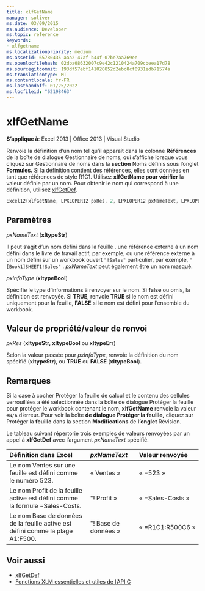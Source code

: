 ```yaml
---
title: xlfGetName
manager: soliver
ms.date: 03/09/2015
ms.audience: Developer
ms.topic: reference
keywords:
- xlfgetname
ms.localizationpriority: medium
ms.assetid: 65780435-aaa2-47af-b44f-07be7aa769ee
ms.openlocfilehash: 02dba08632007c9e42c1210424a709cbeea17d78
ms.sourcegitcommit: 193df57ebf141020852d2ebc8cf0931edb71574a
ms.translationtype: MT
ms.contentlocale: fr-FR
ms.lasthandoff: 01/25/2022
ms.locfileid: "62198463"
---
```

# <a name="xlfgetname"></a>xlfGetName

**S’applique à**: Excel 2013 | Office 2013 | Visual Studio 
  
Renvoie la définition d’un nom tel qu’il  apparaît dans la colonne **Références**  de la boîte de dialogue Gestionnaire de noms, qui s’affiche lorsque vous cliquez sur Gestionnaire de noms dans la **section** Noms définis sous l’onglet **Formules.** Si la définition contient des références, elles sont données en tant que références de style R1C1. Utilisez **xlfGetName pour vérifier** la valeur définie par un nom. Pour obtenir le nom qui correspond à une définition, utilisez [xlfGetDef](xlfgetdef.md).
  
```cpp
Excel12(xlfGetName, LPXLOPER12 pxRes, 2, LPXLOPER12 pxNameText, LPXLOPER12 pxInfoType);
```

## <a name="parameters"></a>Paramètres

_pxNameText_ (**xltypeStr**)
  
Il peut s’agit d’un nom défini dans la feuille . une référence externe à un nom défini dans le livre de travail actif, par exemple, ou une référence externe à un nom défini sur un workbook ouvert  `"!Sales"` particulier, par exemple,  `"[Book1]SHEET1!Sales"` .  _pxNameText_ peut également être un nom masqué. 
  
_pxInfoType_ (**xltypeBool**)
  
Spécifie le type d’informations à renvoyer sur le nom. Si **false** ou omis, la définition est renvoyée. Si **TRUE**, renvoie **TRUE** si le nom est défini uniquement pour la feuille, **FALSE** si le nom est défini pour l’ensemble du workbook. 
  
## <a name="property-valuereturn-value"></a>Valeur de propriété/valeur de renvoi

_pxRes_ (**xltypeStr,** **xltypeBool** ou **xltypeErr**)
  
Selon la valeur passée pour  _pxInfoType_, renvoie la définition du nom spécifié (**xltypeStr**), ou **TRUE** ou **FALSE** (**xltypeBool**).
  
## <a name="remarks"></a>Remarques

Si  la case à cocher Protéger la feuille de  calcul et le contenu des cellules verrouillées a été sélectionnée dans la boîte de dialogue Protéger la feuille pour protéger le workbook contenant le nom, **xlfGetName** renvoie la valeur `#N/A` d’erreur. Pour voir la boîte **de dialogue Protéger la feuille,** cliquez sur Protéger la **feuille** dans la section **Modifications** de **l’onglet** Révision. 
  
Le tableau suivant répertorie trois exemples de valeurs renvoyées par un appel à **xlfGetDef** avec l’argument  _pxNameText_ spécifié. 
  
|**Définition dans Excel**|**_pxNameText_**|**Valeur renvoyée**|
|:-----|:-----|:-----|
|Le nom Ventes sur une feuille est défini comme le numéro 523.  <br/> |« Ventes »  <br/> |« =523 »  <br/> |
|Le nom Profit de la feuille active est défini comme la formule =Sales-Costs.  <br/> |"! Profit »  <br/> |« =Sales-Costs »  <br/> |
|Le nom Base de données de la feuille active est défini comme la plage A1:F500.  <br/> |"! Base de données »  <br/> |« =R1C1:R500C6 »  <br/> |
   
## <a name="see-also"></a>Voir aussi

- [xlfGetDef](xlfgetdef.md)
- [Fonctions XLM essentielles et utiles de l’API C](essential-and-useful-c-api-xlm-functions.md)

